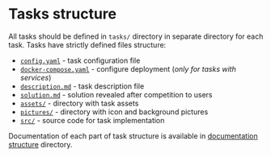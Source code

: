 # Tasks structure

All tasks should be defined in `tasks/` directory in separate directory for each task.
Tasks have strictly defined files structure:
- [`config.yaml`](structure/config.md) - task configuration file
- [`docker-compose.yaml`](structure/docker-compose.md) - configure deployment (*only for tasks with services*)
- [`description.md`](structure/description.md) - task description file
- [`solution.md`](structure/solution.md) - solution revealed after competition to users
- [`assets/`](structure/assets.md) - directory with task assets
- [`pictures/`](structure/pictures.md) - directory with icon and background pictures
- [`src/`](structure/src.md) - source code for task implementation

Documentation of each part of task structure is available in [documentation structure](structure/) directory.
